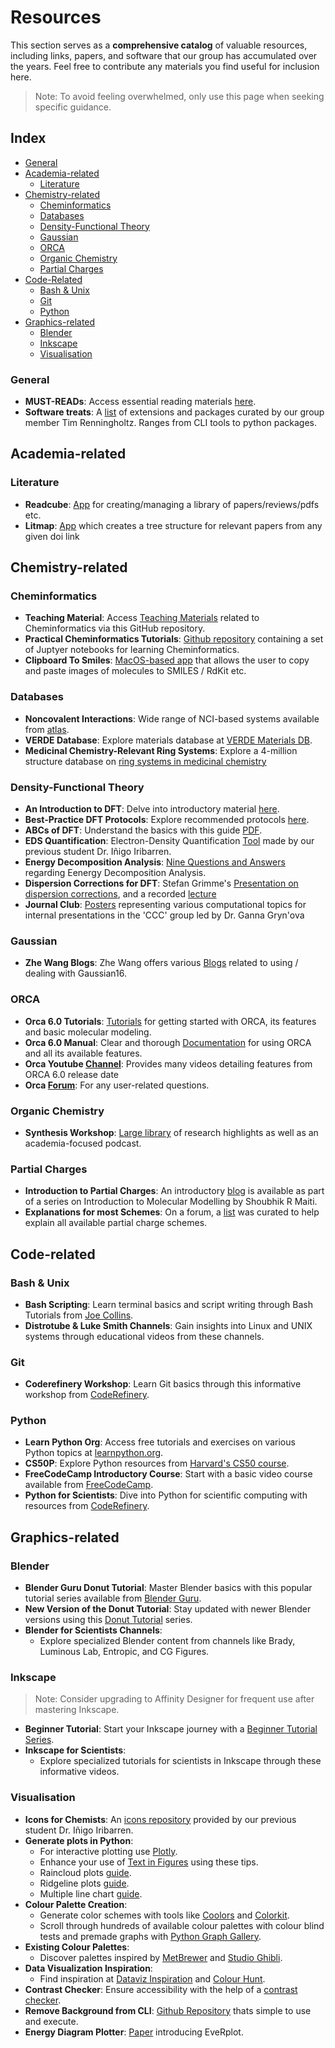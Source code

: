 # Resources

This section serves as a **comprehensive catalog** of valuable resources, including links, papers, and software that our group has accumulated over the years. Feel free to contribute any materials you find useful for inclusion here.

> Note: To avoid feeling overwhelmed, only use this page when seeking specific guidance.

## Index

- [General](#general)
- [Academia-related](#academia-related)
  - [Literature](#literature)
- [Chemistry-related](#chemistry-related)
  - [Cheminformatics](#cheminformatics)
  - [Databases](#databases)
  - [Density-Functional Theory](#density-functional-theory)
  - [Gaussian](#gaussian)
  - [ORCA](#orca)
  - [Organic Chemistry](#organic-chemistry)
  - [Partial Charges](#partial-charges)
- [Code-Related](#code-related)
  - [Bash \& Unix](#bash--unix)
  - [Git](#git)
  - [Python](#python)
- [Graphics-related](#graphics-related)
  - [Blender](#blender)
  - [Inkscape](#inkscape)
  - [Visualisation](#visualisation)

### General

- **MUST-READs**: Access essential reading materials [here](https://lists.papersapp.com/2w6VyZLqaxV6).
- **Software treats**: A [list](./software_treats.md) of extensions and packages curated by our group member Tim Renningholtz. Ranges from CLI tools to python packages.

## Academia-related

### Literature

- **Readcube**: [App](https:/app.reacdcube.com) for creating/managing a library of papers/reviews/pdfs etc.
- **Litmap**: [App](https://app.litmaps.com) which creates a tree structure for relevant papers from any given doi link

## Chemistry-related

### Cheminformatics

- **Teaching Material**: Access [Teaching Materials](https://github.com/Sulstice/Cheminformatics-Teaching-Material) related to Cheminformatics via this GitHub repository.
- **Practical Cheminformatics Tutorials**: [Github repository](https://github.com/PatWalters/practical_cheminformatics_tutorials) containing a set of Juptyer notebooks for learning Cheminformatics.
- **Clipboard To Smiles**: [MacOS-based app](https://github.com/O-Schilter/Clipboard-to-SMILES-Converter) that allows the user to copy and paste images of molecules to SMILES / RdKit etc.

### Databases

- **Noncovalent Interactions**: Wide range of NCI-based systems available from [atlas](http://www.nciatlas.org).
- **VERDE Database**: Explore materials database at [VERDE Materials DB](https://www.verdematerialsdb.com/).
- **Medicinal Chemistry-Relevant Ring Systems**: Explore a 4-million structure database on [ring systems in medicinal chemistry](https://pubs.acs.org/doi/10.1021/acs.jcim.3c01812)

### Density-Functional Theory

- **An Introduction to DFT**: Delve into introductory material [here](https://www.ch.imperial.ac.uk/harrison/Teaching/DFT_NATO.pdf).
- **Best-Practice DFT Protocols**: Explore recommended protocols [here](https://onlinelibrary.wiley.com/doi/10.1002/anie.202205735).
- **ABCs of DFT**: Understand the basics with this guide [PDF](https://dft.uci.edu/doc/g1.pdf).
- **EDS Quantification**: Electron-Density Quantification [Tool](https://github.com/Trujillo-Group/EDS_quantification) made by our previous student Dr. Iñigo Iribarren.
- **Energy Decomposition Analysis**: [Nine Questions and Answers](https://livrepository.liverpool.ac.uk/3041755/1/eda.pdf) regarding Eenergy Decomposition Analysis.
- **Dispersion Corrections for DFT**: Stefan Grimme's [Presentation on dispersion corrections](https://www.google.com/url?sa=t&source=web&rct=j&opi=89978449&url=https://www.researchgate.net/profile/Argenis-Soutelo/post/How_can_I_implement_in_Gaussian_the_Grimmes_dispersion_correction_with_Becke-Johnson_Damping_D3-BJ/attachment/61ba0421d248c650edb927d1/AS%253A1101295452717058%25401639580705241/download/Grimme_pdf.pdf&ved=2ahUKEwiSp5nX9o-GAxVjXUEAHcTyCEkQFnoECBQQAQ&usg=AOvVaw1dXhW_v9yqIxAVs2Fh0ePi), and a recorded [lecture](https://youtu.be/SkZzv2kX5fM?si=6t_-GUdKanW9N-iT)
- **Journal Club**: [Posters](https://www.grynova-ccc.org/journal-club.html) representing various computational topics for internal presentations in the 'CCC' group led by Dr. Ganna Gryn'ova

### Gaussian

- **Zhe Wang Blogs**: Zhe Wang offers various [Blogs](https://wongzit.github.io/blog/) related to using / dealing with Gaussian16.

### ORCA

- **Orca 6.0 Tutorials**: [Tutorials](https://www.faccts.de/docs/orca/6.0/tutorials/) for getting started with ORCA, its features and basic molecular modeling.
- **Orca 6.0 Manual**: Clear and thorough [Documentation](https://www.faccts.de/docs/orca/6.0/manual/) for using ORCA and all its available features.
- **Orca Youtube [Channel](https://www.youtube.com/@orcaquantumchemistry)**: Provides many videos detailing features from ORCA 6.0 release date
- **Orca [Forum](https://orcaforum.kofo.mpg.de/index.php)**: For any user-related questions.

### Organic Chemistry

- **Synthesis Workshop**: [Large library](https://www.youtube.com/@SynthesisWorkshopVideos) of research highlights as well as an academia-focused podcast.

### Partial Charges

- **Introduction to Partial Charges**: An introductory [blog](https://shoubhikrmaiti.medium.com/introduction-to-molecular-modelling-part-9-partial-charges-fc4eb7f9d707) is available as part of a series on Introduction to Molecular Modelling by Shoubhik R Maiti.
- **Explanations for most Schemes**: On a forum, a [list](https://mattermodeling.stackexchange.com/questions/1439/what-are-the-types-of-charge-analysis) was curated to help explain all available partial charge schemes.

## Code-related

### Bash & Unix

- **Bash Scripting**: Learn terminal basics and script writing through Bash Tutorials from [Joe Collins](https://www.youtube.com/watch?v=oxuRxtrO2Ag&t=1343s&ab_channel=JoeCollins).
- **Distrotube & Luke Smith Channels**: Gain insights into Linux and UNIX systems through educational videos from these channels.

### Git

- **Coderefinery Workshop**: Learn Git basics through this informative workshop from [CodeRefinery](https://www.youtube.com/watch?v=GHlF1nGfz7g&list=PLpLblYHCzJACqaFsfQiCWp0Wqy6qG4iau).

### Python

- **Learn Python Org**: Access free tutorials and exercises on various Python topics at [learnpython.org](https://www.learnpython.org/).
- **CS50P**: Explore Python resources from [Harvard's CS50 course](https://cs50.harvard.edu/python/2022/).
- **FreeCodeCamp Introductory Course**: Start with a basic video course available from [FreeCodeCamp](https://www.youtube.com/watch?v=rfscVS0vtbw).
- **Python for Scientists**: Dive into Python for scientific computing with resources from [CodeRefinery](https://aaltoscicomp.github.io/python-for-scicomp/).

## Graphics-related

### Blender

- **Blender Guru Donut Tutorial**: Master Blender basics with this popular tutorial series available from [Blender Guru](https://www.youtube.com/watch?v=TPrnSACiTJ4&list=PLexwJr_iILK7IkuhEeAYeN7aLV5AAXKa-).
- **New Version of the Donut Tutorial**: Stay updated with newer Blender versions using this [Donut Tutorial](https://www.youtube.com/watch?v=nIoXOplUvAw&t=0s) series.
- **Blender for Scientists Channels**:
  - Explore specialized Blender content from channels like Brady, Luminous Lab, Entropic, and CG Figures.

### Inkscape

> Note: Consider upgrading to Affinity Designer for frequent use after mastering Inkscape.

- **Beginner Tutorial**: Start your Inkscape journey with a [Beginner Tutorial Series](https://www.youtube.com/watch?v=8f011wdiW7g&list=PLqazFFzUAPc5lOQwDoZ4Dw2YSXtO7lWNv&ab_channel=TJFREE).
- **Inkscape for Scientists**:
  - Explore specialized tutorials for scientists in Inkscape through these informative videos.

### Visualisation

- **Icons for Chemists**: An [icons repository](https://github.com/iribirii/icons-for-chemists) provided by our previous student Dr. Iñigo Iribarren.
- **Generate plots in Python**:
  - For interactive plotting use [Plotly](https://plotly.com/python/).
  - Enhance your use of [Text in Figures](https://blog.datawrapper.de/text-in-data-visualizations/) using these tips.
  - Raincloud plots [guide](https://python-graph-gallery.com/raincloud-plot-with-matplotlib-and-ptitprince/).
  - Ridgeline plots [guide](https://python-graph-gallery.com/web-ridgeline-by-text/).
  - Multiple line chart [guide](https://python-graph-gallery.com/web-small-multiple-with-highlights/).
- **Colour Palette Creation**:
  - Generate color schemes with tools like [Coolors](https://coolors.co/) and [Colorkit](https://colorkit.co).
  - Scroll through hundreds of available colour palettes with colour blind tests and premade graphs with [Python Graph Gallery](https://python-graph-gallery.com/color-palette-finder/).
- **Existing Colour Palettes**:
  - Discover palettes inspired by [MetBrewer](https://twitter.com/Emil_Hvitfeldt/status/1582795210949423104) and [Studio Ghibli](https://medium.com/@jchen001/-ggplot2-color-palettes-inspired-by-hayao-miyazakis-animes-f2aeccce45fd).
- **Data Visualization Inspiration**:
  - Find inspiration at [Dataviz Inspiration](https://www.dataviz-inspiration.com/) and [Colour Hunt](https://colorhunt.co).
- **Contrast Checker**: Ensure accessibility with the help of a [contrast checker](https://colourcontrast.cc).
- **Remove Background from CLI**: [Github Repository](https://github.com/remove-bg/remove-bg-cli) thats simple to use and execute.
- **Energy Diagram Plotter**: [Paper](https://pubs.acs.org/doi/10.1021/acs.jchemed.3c00319) introducing EveRplot.

